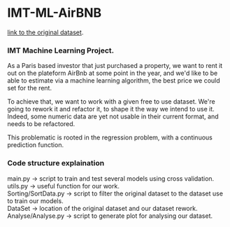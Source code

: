 # IMT-ML-AirBNB

[link to the original dataset](https://public.opendatasoft.com/explore/dataset/airbnb-listings/information/?disjunctive.host_verifications&disjunctive.am&disjunctive.amenities&disjunctive.features).

### IMT Machine Learning Project.

As a Paris based investor that just purchased a property, we want to rent it out on the plateform AirBnb at some point in the year, and we'd like to be able to estimate via a machine learning algorithm, the best price we could set for the rent.

To achieve that, we want to work with a given free to use dataset. We're going to rework it and refactor it, to shape it the way we intend to use it. Indeed, some numeric data are yet not usable in their current format, and needs to be refactored.

This problematic is rooted in the regression problem, with a continuous prediction function.

### Code structure explaination

main.py             -> script to train and test several models using cross validation.  
utils.py            -> useful function for our work.  
Sorting/SortData.py -> script to filter the original dataset to the dataset use to train our models.  
DataSet             -> location of the original dataset and our dataset rework.  
Analyse/Analyse.py  -> script to generate plot for analysing our dataset.  